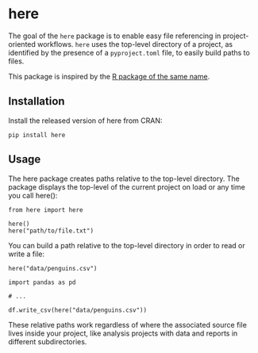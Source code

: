 # here

The goal of the `here` package is to enable easy file referencing in project-oriented workflows. `here` uses the top-level directory of a project, as identified by the presence of a `pyproject.toml` file, to easily build paths to files.

This package is inspired by the [R package of the same name](https://here.r-lib.org/).

## Installation
Install the released version of here from CRAN:

```
pip install here
```

## Usage

The here package creates paths relative to the top-level directory. The package displays the top-level of the current project on load or any time you call here():

```
from here import here

here()
here("path/to/file.txt")
```

You can build a path relative to the top-level directory in order to read or write a file:

```
here("data/penguins.csv")

import pandas as pd

# ...

df.write_csv(here("data/penguins.csv"))
```

These relative paths work regardless of where the associated source file lives inside your project, like analysis projects with data and reports in different subdirectories.